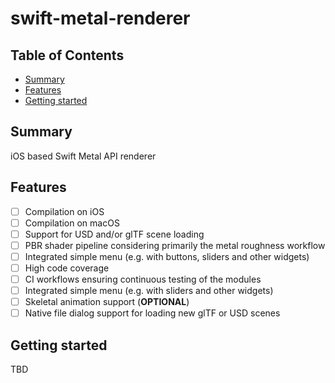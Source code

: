 # swift-metal-renderer

## Table of Contents

+ [Summary](#summary)
+ [Features](#features)
+ [Getting started](#getting-started)

## Summary

iOS based Swift Metal API renderer


## Features

- [ ] Compilation on iOS
- [ ] Compilation on macOS
- [ ] Support for USD and/or glTF scene loading
- [ ] PBR shader pipeline considering primarily the metal roughness workflow
- [ ] Integrated simple menu (e.g. with buttons, sliders and other widgets)
- [ ] High code coverage
- [ ] CI workflows ensuring continuous testing of the modules 
- [ ] Integrated simple menu (e.g. with sliders and other widgets)
- [ ] Skeletal animation support (**OPTIONAL**)
- [ ] Native file dialog support for loading new glTF or USD scenes

## Getting started

TBD
